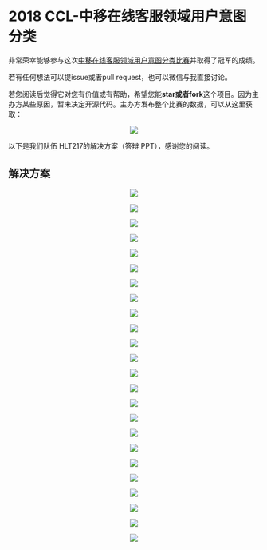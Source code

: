 # 2018 CCL-中移在线客服领域用户意图分类

非常荣幸能够参与这次[中移在线客服领域用户意图分类比赛](http://www.cips-cl.org/static/CCL2018/evaluation-result.html)并取得了冠军的成绩。

若有任何想法可以提issue或者pull request，也可以微信与我直接讨论。

若您阅读后觉得它对您有价值或有帮助，希望您能**star或者fork**这个项目。因为主办方某些原因，暂未决定开源代码。主办方发布整个比赛的数据，可以从这里获取：
<p align="center">
	<img src="pic_png/幻灯片1.png">
</p>


以下是我们队伍 HLT217的解决方案（答辩 PPT），感谢您的阅读。

## 解决方案
<p align="center">
	<img src="pic_png/幻灯片01.png">
</p>

<p align="center">
	<img src="pic_png/幻灯片02.png">
</p>

<p align="center">
	<img src="pic_png/幻灯片03.png">
</p>

<p align="center">
	<img src="pic_png/幻灯片04.png">
</p>

<p align="center">
	<img src="pic_png/幻灯片05.png">
</p>

<p align="center">
	<img src="pic_png/幻灯片06.png">
</p>

<p align="center">
	<img src="pic_png/幻灯片07.png">
</p>

<p align="center">
	<img src="pic_png/幻灯片08.png">
</p>

<p align="center">
	<img src="pic_png/幻灯片09.png">
</p>

<p align="center">
	<img src="pic_png/幻灯片10.png">
</p>

<p align="center">
	<img src="pic_png/幻灯片11.png">
</p>

<p align="center">
	<img src="pic_png/幻灯片12.png">
</p>

<p align="center">
	<img src="pic_png/幻灯片13.png">
</p>

<p align="center">
	<img src="pic_png/幻灯片14.png">
</p>

<p align="center">
	<img src="pic_png/幻灯片15.png">
</p>

<p align="center">
	<img src="pic_png/幻灯片16.png">
</p>

<p align="center">
	<img src="pic_png/幻灯片17.png">
</p>

<p align="center">
	<img src="pic_png/幻灯片18.png">
</p>

<p align="center">
	<img src="pic_png/幻灯片19.png">
</p>

<p align="center">
	<img src="pic_png/幻灯片20.png">
</p>

<p align="center">
	<img src="pic_png/幻灯片21.png">
</p>

<p align="center">
	<img src="pic_png/幻灯片22.png">
</p>

<p align="center">
	<img src="pic_png/幻灯片23.png">
</p>

<p align="center">
	<img src="pic_png/幻灯片24.png">
</p>


